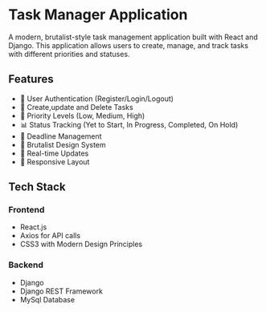 # Task Manager Application

A modern, brutalist-style task management application built with React and Django. This application allows users to create, manage, and track tasks with different priorities and statuses.

## Features

- 🔐 User Authentication (Register/Login/Logout)
- 📝 Create,update and Delete Tasks
- 🎯 Priority Levels (Low, Medium, High)
- 📊 Status Tracking (Yet to Start, In Progress, Completed, On Hold)
- 📅 Deadline Management
- 💅 Brutalist Design System
- 🔄 Real-time Updates
- 📱 Responsive Layout

## Tech Stack

### Frontend
- React.js
- Axios for API calls
- CSS3 with Modern Design Principles

### Backend
- Django
- Django REST Framework
- MySql Database

